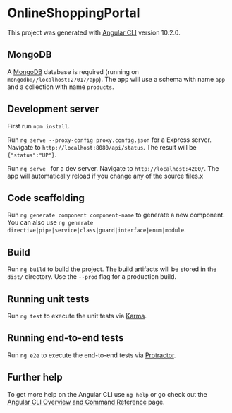 # OnlineShoppingPortal

This project was generated with [Angular CLI](https://github.com/angular/angular-cli) version 10.2.0.

## MongoDB 

A [MongoDB](https://docs.mongodb.com/manual/tutorial/) database is required (running on `mongodb://localhost:27017/app`).
The app will use a schema with name `app` and a collection with name `products`.

## Development server

First run `npm install`.

Run `ng serve --proxy-config proxy.config.json` for a Express server. Navigate to `http://localhost:8080/api/status`. The result will be `{"status":"UP"}`.

Run `ng serve ` for a dev server. Navigate to `http://localhost:4200/`. The app will automatically reload if you change any of the source files.x


## Code scaffolding

Run `ng generate component component-name` to generate a new component. You can also use `ng generate directive|pipe|service|class|guard|interface|enum|module`.

## Build

Run `ng build` to build the project. The build artifacts will be stored in the `dist/` directory. Use the `--prod` flag for a production build.

## Running unit tests

Run `ng test` to execute the unit tests via [Karma](https://karma-runner.github.io).

## Running end-to-end tests

Run `ng e2e` to execute the end-to-end tests via [Protractor](http://www.protractortest.org/).

## Further help

To get more help on the Angular CLI use `ng help` or go check out the [Angular CLI Overview and Command Reference](https://angular.io/cli) page.
